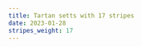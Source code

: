 ```yaml
---
title: Tartan setts with 17 stripes
date: 2023-01-28
stripes_weight: 17
---
```

<no value>

<no value>